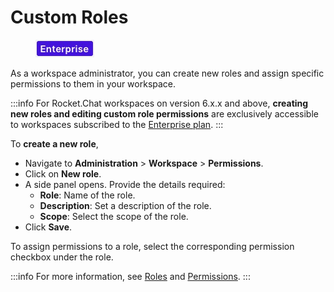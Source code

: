 # Custom Roles

<figure><img src="/img/2021-06-10_22-31-38 (3) (3) (3) (3) (3) (3) (3) (3) (3) (2) (3) (1) (1) (1) (1) (2) (1) (1) (1) (1) (1) (1) (4) (1) (1) (1) (1) (1) (1) (1) (34).jpg" alt=""></img><figcaption></figcaption></figure>

As a workspace administrator, you can create new roles and assign specific permissions to them in your workspace.

:::info
For Rocket.Chat workspaces on version 6.x.x and above, **creating new roles and editing custom role permissions** are exclusively accessible to workspaces subscribed to the [Enterprise plan](../../readme/our-plans.md#enterprise-plan).
:::

To **create a new role**,

* Navigate to **Administration** > **Workspace** > **Permissions**.
* Click on **New role**.
* A side panel opens. Provide the details required:
  * **Role**: Name of the role.
  * **Description**: Set a description of the role.
  * **Scope**: Select the scope of the role.
* Click **Save**.

To assign permissions to a role, select the corresponding permission checkbox under the role.

:::info
For more information, see [Roles](https://docs.rocket.chat/setup-and-configure/roles-in-rocket.chat) and [Permissions](https://docs.rocket.chat/use-rocket.chat/workspace-administration/permissions).
:::
